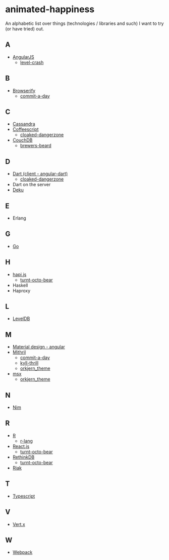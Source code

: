 animated-happiness
==================

An alphabetic list over things (technologies / libraries and such) I want to try (or have tried) out.

## A
- [AngularJS](https://angularjs.org/)
  - [level-crash](https://github.com/eiriksm/level-crash)

## B
- [Browserify](http://browserify.org/)
  - [commit-a-day](https://github.com/eiriksm/commit-a-day)

## C
- [Cassandra](http://cassandra.apache.org/)
- [Coffeescript](http://coffeescript.org/)
  - [cloaked-dangerzone](https://github.com/eiriksm/cloaked-dangerzone)
- [CouchDB](http://couchdb.apache.org/)
  - [brewers-beard](https://github.com/eiriksm/brewers-beard)

## D
- [Dart (client - angular-dart)](https://angulardart.org/)
  - [cloaked-dangerzone](https://github.com/eiriksm/cloaked-dangerzone)
- Dart on the server
- [Deku](https://github.com/segmentio/deku)

## E
- Erlang

## G
- [Go](http://golang.org/)

## H
- [hapi.js](https://github.com/spumko/hapi)
  - [turnt-octo-bear](https://github.com/eiriksm/turnt-octo-bear)
- Haskell
- Haproxy

## L
- [LevelDB](https://code.google.com/p/leveldb/)

## M
- [Material design - angular](https://github.com/angular/material)
- [Mithril](lhorie.github.io/mithril/)
  - [commit-a-day](https://github.com/eiriksm/commit-a-day)
  - [kyll-thrill](https://github.com/eiriksm/kyll-thrill)
  - [orkjern_theme](https://github.com/eiriksm/orkjern_theme)
- [msx](https://github.com/insin/msx)
  - [orkjern_theme](https://github.com/eiriksm/orkjern_theme)
## N
- [Nim](http://nim-lang.org/index.html)

## R
- [R](http://www.r-project.org/)
  - [r-lang](https://github.com/eiriksm/r-lang)
- [React.js](http://facebook.github.io/react/)
  - [turnt-octo-bear](https://github.com/eiriksm/turnt-octo-bear)
- [RethinkDB](http://rethinkdb.com)
  - [turnt-octo-bear](https://github.com/eiriksm/turnt-octo-bear)
- [Riak](http://basho.com/riak/)

## T
- [Typescript](http://www.typescriptlang.org/)

## V
- [Vert.x](http://vertx.io/)

## W
- [Webpack](http://webpack.github.io/)
